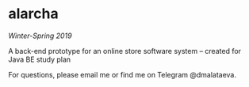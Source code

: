 # alarcha
*Winter-Spring 2019*

A back-end prototype for an online store software system – created for Java BE study plan

For questions, please email me or find me on Telegram @dmalataeva.
